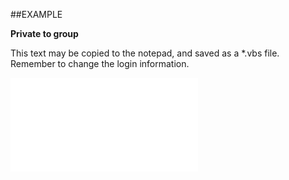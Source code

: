 

##EXAMPLE

**Private to group**

This text may be copied to the notepad, and saved as a *.vbs file. Remember to change the login information.

![](../../Examples/vbs/SOSale.PrivateToGroup.vbs.txt)





